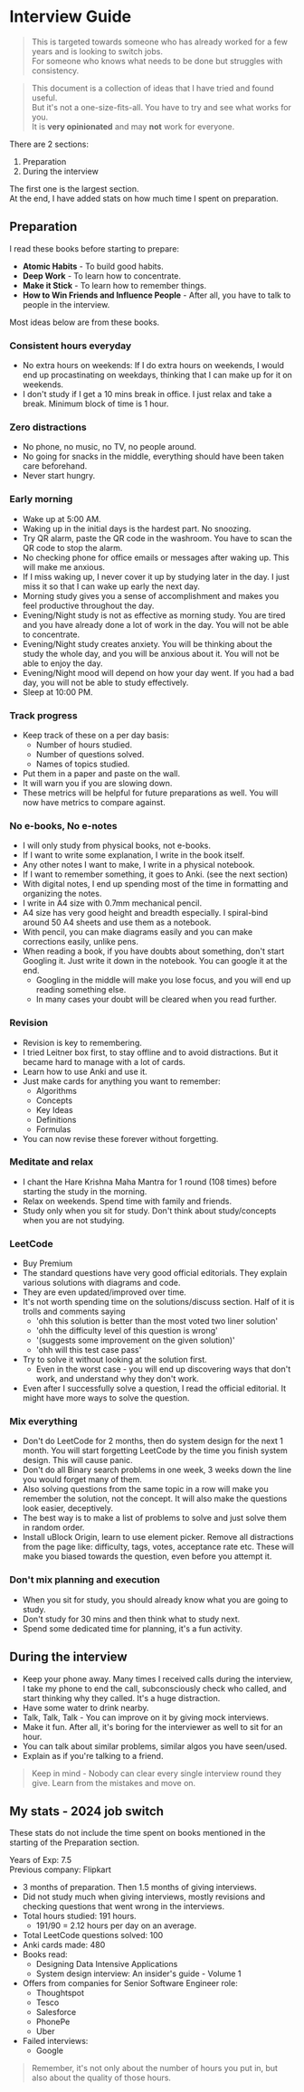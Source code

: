 # Interview Guide

>This is targeted towards someone who has already worked for a few years and is looking to switch jobs.  
>For someone who knows what needs to be done but struggles with consistency.

>This document is a collection of ideas that I have tried and found useful.  
>But it's not a one-size-fits-all. You have to try and see what works for you.  
>It is **very opinionated** and may **not** work for everyone.

There are 2 sections:
1. Preparation  
2. During the interview  

The first one is the largest section.  
At the end, I have added stats on how much time I spent on preparation.

## Preparation

I read these books before starting to prepare:
- **Atomic Habits** - To build good habits.
- **Deep Work** - To learn how to concentrate.
- **Make it Stick** - To learn how to remember things.
- **How to Win Friends and Influence People** - After all, you have to talk to people in the interview.

Most ideas below are from these books.

### Consistent hours everyday
- No extra hours on weekends:
  If I do extra hours on weekends, I would end up procastinating on weekdays, thinking that I can make up for it on weekends.
- I don't study if I get a 10 mins break in office. I just relax and take a break. Minimum block of time is 1 hour.

### Zero distractions
- No phone, no music, no TV, no people around.
- No going for snacks in the middle, everything should have been taken care beforehand.
- Never start hungry.

### Early morning
- Wake up at 5:00 AM.
- Waking up in the initial days is the hardest part. No snoozing.
- Try QR alarm, paste the QR code in the washroom. You have to scan the QR code to stop the alarm.
- No checking phone for office emails or messages after waking up. This will make me anxious.
- If I miss waking up, I never cover it up by studying later in the day. I just miss it so that I can wake up early the next day.
- Morning study gives you a sense of accomplishment and makes you feel productive throughout the day.
- Evening/Night study is not as effective as morning study. You are tired and you have already done a lot of work in the day. You will not be able to concentrate.
- Evening/Night study creates anxiety. You will be thinking about the study the whole day, and you will be anxious about it. You will not be able to enjoy the day.
- Evening/Night mood will depend on how your day went. If you had a bad day, you will not be able to study effectively.
- Sleep at 10:00 PM.

### Track progress
- Keep track of these on a per day basis:
  - Number of hours studied.
  - Number of questions solved.
  - Names of topics studied.
- Put them in a paper and paste on the wall.
- It will warn you if you are slowing down.
- These metrics will be helpful for future preparations as well. You will now have metrics to compare against. 

### No e-books, No e-notes
- I will only study from physical books, not e-books.
- If I want to write some explanation, I write in the book itself.
- Any other notes I want to make, I write in a physical notebook.
- If I want to remember something, it goes to Anki. (see the next section)
- With digital notes, I end up spending most of the time in formatting and organizing the notes.
- I write in A4 size with 0.7mm mechanical pencil. 
- A4 size has very good height and breadth especially. I spiral-bind around 50 A4 sheets and use them as a notebook.
- With pencil, you can make diagrams easily and you can make corrections easily, unlike pens.
- When reading a book, if you have doubts about something, don't start Googling it. Just write it down in the notebook. You can google it at the end.
  - Googling in the middle will make you lose focus, and you will end up reading something else.
  - In many cases your doubt will be cleared when you read further.

### Revision
- Revision is key to remembering.
- I tried Leitner box first, to stay offline and to avoid distractions. But it became hard to manage with a lot of cards.
- Learn how to use Anki and use it.
- Just make cards for anything you want to remember:
  - Algorithms
  - Concepts
  - Key Ideas
  - Definitions
  - Formulas
- You can now revise these forever without forgetting.

### Meditate and relax
- I chant the Hare Krishna Maha Mantra for 1 round (108 times) before starting the study in the morning.
- Relax on weekends. Spend time with family and friends.
- Study only when you sit for study. Don't think about study/concepts when you are not studying.

### LeetCode
- Buy Premium
- The standard questions have very good official editorials. They explain various solutions with diagrams and code.
- They are even updated/improved over time.
- It's not worth spending time on the solutions/discuss section. Half of it is trolls and comments saying 
  - 'ohh this solution is better than the most voted two liner solution'
  - 'ohh the difficulty level of this question is wrong'
  - '(suggests some improvement on the given solution)'
  - 'ohh will this test case pass'
- Try to solve it without looking at the solution first. 
  - Even in the worst case - you will end up discovering ways that don't work, and understand why they don't work.
- Even after I successfully solve a question, I read the official editorial. It might have more ways to solve the question.

### Mix everything
- Don't do LeetCode for 2 months, then do system design for the next 1 month. You will start forgetting LeetCode by the time you finish system design. This will cause panic.
- Don't do all Binary search problems in one week, 3 weeks down the line you would forget many of them.
- Also solving questions from the same topic in a row will make you remember the solution, not the concept. It will also make the questions look easier, deceptively.
- The best way is to make a list of problems to solve and just solve them in random order.
- Install uBlock Origin, learn to use element picker. Remove all distractions from the page like: difficulty, tags, votes, acceptance rate etc. These will make you biased towards the question, even before you attempt it.

### Don't mix planning and execution
- When you sit for study, you should already know what you are going to study.
- Don't study for 30 mins and then think what to study next.
- Spend some dedicated time for planning, it's a fun activity.

## During the interview
- Keep your phone away. Many times I received calls during the interview, I take my phone to end the call, subconsciously check who called, and start thinking why they called. It's a huge distraction.
- Have some water to drink nearby.
- Talk, Talk, Talk - You can improve on it by giving mock interviews.
- Make it fun. After all, it's boring for the interviewer as well to sit for an hour.
- You can talk about similar problems, similar algos you have seen/used.
- Explain as if you're talking to a friend.

>Keep in mind - Nobody can clear every single interview round they give. Learn from the mistakes and move on.

## My stats - 2024 job switch
These stats do not include the time spent on books mentioned in the starting of the Preparation section.  

Years of Exp: 7.5  
Previous company: Flipkart

- 3 months of preparation. Then 1.5 months of giving interviews. 
- Did not study much when giving interviews, mostly revisions and checking questions that went wrong in the interviews.
- Total hours studied: 191 hours. 
  - 191/90 = 2.12 hours per day on an average.
- Total LeetCode questions solved: 100
- Anki cards made: 480
- Books read:
  - Designing Data Intensive Applications
  - System design interview: An insider's guide - Volume 1
- Offers from companies for Senior Software Engineer role: 
  - Thoughtspot
  - Tesco
  - Salesforce
  - PhonePe
  - Uber
- Failed interviews:
  - Google

>Remember, it's not only about the number of hours you put in, but also about the quality of those hours.